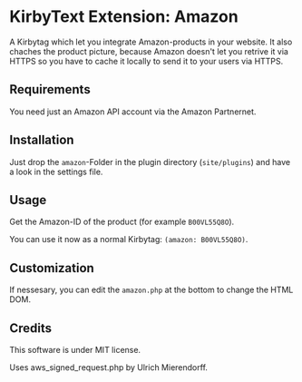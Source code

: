 # KirbyText Extension: Amazon

A Kirbytag which let you integrate Amazon-products in your website. It also chaches the product picture, because Amazon doesn't let you retrive it via HTTPS so you have to cache it locally to send it to your users via HTTPS.

## Requirements

You need just an Amazon API account via the Amazon Partnernet.

## Installation

Just drop the `amazon`-Folder in the plugin directory (`site/plugins`) and have a look in the settings file.

## Usage

Get the Amazon-ID of the product (for example `B00VL55Q8O`).

You can use it now as a normal Kirbytag: `(amazon: B00VL55Q8O)`.

## Customization

If nessesary, you can edit the `amazon.php` at the bottom to change the HTML DOM. 

## Credits

This software is under MIT license.

Uses aws_signed_request.php by Ulrich Mierendorff.
